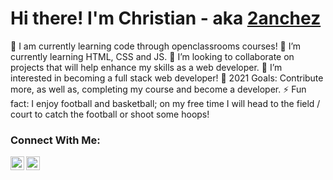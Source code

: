# Hi there! I'm Christian - aka [2anchez][website]



👋  I am currently learning code through openclassrooms courses!
🌱  I’m currently learning HTML, CSS and JS.
💞️  I’m looking to collaborate on projects that will help enhance my skills as a web developer.
👀  I’m interested in becoming a full stack web developer!
🥅  2021 Goals: Contribute more, as well as, completing my course and become a developer.
⚡  Fun fact: I enjoy football and basketball; on my free time I will head to the field / court to catch the football or shoot some hoops!

### Connect With Me:
[<img align="left" alt="LinkedIn" width="22px" src="https://www.iconfinder.com/editor/?id=107178&hash=d3b306ecd0ee319023df1f77fc1bd0259f5a22d32628ad3330a8b304"/>][linkedin]
[<img align="left" alt="Link to Portfolio" width="22px" src="https://visualpharm.com/assets/892/Website-595b40b65ba036ed117d3f78.svg" />][website]

<br />
<br />

[website]: https://2anchez.github.io/portfolio/
[linkedin]: https://www.linkedin.com/in/crsanchez10/

